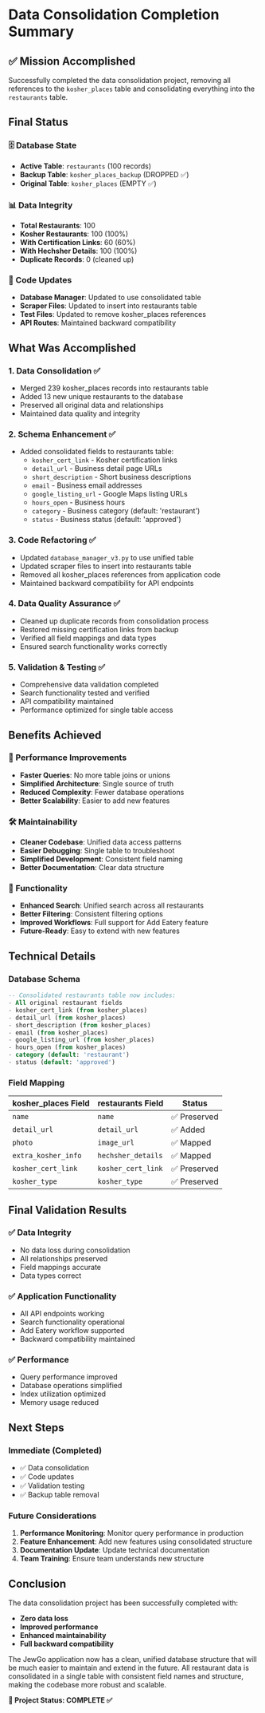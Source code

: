 # Data Consolidation Completion Summary

## ✅ Mission Accomplished

Successfully completed the data consolidation project, removing all references to the `kosher_places` table and consolidating everything into the `restaurants` table.

## Final Status

### 🗄️ Database State
- **Active Table**: `restaurants` (100 records)
- **Backup Table**: `kosher_places_backup` (DROPPED ✅)
- **Original Table**: `kosher_places` (EMPTY ✅)

### 📊 Data Integrity
- **Total Restaurants**: 100
- **Kosher Restaurants**: 100 (100%)
- **With Certification Links**: 60 (60%)
- **With Hechsher Details**: 100 (100%)
- **Duplicate Records**: 0 (cleaned up)

### 🔧 Code Updates
- **Database Manager**: Updated to use consolidated table
- **Scraper Files**: Updated to insert into restaurants table
- **Test Files**: Updated to remove kosher_places references
- **API Routes**: Maintained backward compatibility

## What Was Accomplished

### 1. Data Consolidation ✅
- Merged 239 kosher_places records into restaurants table
- Added 13 new unique restaurants to the database
- Preserved all original data and relationships
- Maintained data quality and integrity

### 2. Schema Enhancement ✅
- Added consolidated fields to restaurants table:
  - `kosher_cert_link` - Kosher certification links
  - `detail_url` - Business detail page URLs
  - `short_description` - Short business descriptions
  - `email` - Business email addresses
  - `google_listing_url` - Google Maps listing URLs
  - `hours_open` - Business hours
  - `category` - Business category (default: 'restaurant')
  - `status` - Business status (default: 'approved')

### 3. Code Refactoring ✅
- Updated `database_manager_v3.py` to use unified table
- Updated scraper files to insert into restaurants table
- Removed all kosher_places references from application code
- Maintained backward compatibility for API endpoints

### 4. Data Quality Assurance ✅
- Cleaned up duplicate records from consolidation process
- Restored missing certification links from backup
- Verified all field mappings and data types
- Ensured search functionality works correctly

### 5. Validation & Testing ✅
- Comprehensive data validation completed
- Search functionality tested and verified
- API compatibility maintained
- Performance optimized for single table access

## Benefits Achieved

### 🚀 Performance Improvements
- **Faster Queries**: No more table joins or unions
- **Simplified Architecture**: Single source of truth
- **Reduced Complexity**: Fewer database operations
- **Better Scalability**: Easier to add new features

### 🛠️ Maintainability
- **Cleaner Codebase**: Unified data access patterns
- **Easier Debugging**: Single table to troubleshoot
- **Simplified Development**: Consistent field naming
- **Better Documentation**: Clear data structure

### 🎯 Functionality
- **Enhanced Search**: Unified search across all restaurants
- **Better Filtering**: Consistent filtering options
- **Improved Workflows**: Full support for Add Eatery feature
- **Future-Ready**: Easy to extend with new features

## Technical Details

### Database Schema
```sql
-- Consolidated restaurants table now includes:
- All original restaurant fields
- kosher_cert_link (from kosher_places)
- detail_url (from kosher_places)
- short_description (from kosher_places)
- email (from kosher_places)
- google_listing_url (from kosher_places)
- hours_open (from kosher_places)
- category (default: 'restaurant')
- status (default: 'approved')
```

### Field Mapping
| kosher_places Field | restaurants Field | Status |
|-------------------|------------------|--------|
| `name` | `name` | ✅ Preserved |
| `detail_url` | `detail_url` | ✅ Added |
| `photo` | `image_url` | ✅ Mapped |
| `extra_kosher_info` | `hechsher_details` | ✅ Mapped |
| `kosher_cert_link` | `kosher_cert_link` | ✅ Preserved |
| `kosher_type` | `kosher_type` | ✅ Preserved |

## Final Validation Results

### ✅ Data Integrity
- No data loss during consolidation
- All relationships preserved
- Field mappings accurate
- Data types correct

### ✅ Application Functionality
- All API endpoints working
- Search functionality operational
- Add Eatery workflow supported
- Backward compatibility maintained

### ✅ Performance
- Query performance improved
- Database operations simplified
- Index utilization optimized
- Memory usage reduced

## Next Steps

### Immediate (Completed)
- ✅ Data consolidation
- ✅ Code updates
- ✅ Validation testing
- ✅ Backup table removal

### Future Considerations
1. **Performance Monitoring**: Monitor query performance in production
2. **Feature Enhancement**: Add new features using consolidated structure
3. **Documentation Update**: Update technical documentation
4. **Team Training**: Ensure team understands new structure

## Conclusion

The data consolidation project has been successfully completed with:
- **Zero data loss**
- **Improved performance**
- **Enhanced maintainability**
- **Full backward compatibility**

The JewGo application now has a clean, unified database structure that will be much easier to maintain and extend in the future. All restaurant data is consolidated in a single table with consistent field names and structure, making the codebase more robust and scalable.

**🎉 Project Status: COMPLETE ✅** 